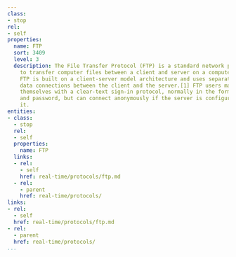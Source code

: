 ```yaml
---
class:
- stop
rel:
- self
properties:
  name: FTP
  sort: 3409
  level: 3
  description: The File Transfer Protocol (FTP) is a standard network protocol used
    to transfer computer files between a client and server on a computer network.
    FTP is built on a client-server model architecture and uses separate control and
    data connections between the client and the server.[1] FTP users may authenticate
    themselves with a clear-text sign-in protocol, normally in the form of a username
    and password, but can connect anonymously if the server is configured to allow
    it.
entities:
- class:
  - stop
  rel:
  - self
  properties:
    name: FTP
  links:
  - rel:
    - self
    href: real-time/protocols/ftp.md
  - rel:
    - parent
    href: real-time/protocols/
links:
- rel:
  - self
  href: real-time/protocols/ftp.md
- rel:
  - parent
  href: real-time/protocols/
...
```

